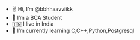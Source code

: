- ✌ Hi, I’m @bbhhaavviikk
- 👔 I’m a BCA Student
- 🇮🇳 I live in India
- 💫 I’m currently learning C,C++,Python,Postgresql




<!---
bbhhaavviikk/bbhhaavviikk is a ✨ special ✨ repository because its `README.md` (this file) appears on your GitHub profile.
You can click the Preview link to take a look at your changes.
--->
